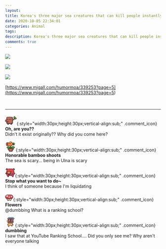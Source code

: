 ```yaml
---
layout: 
title: Korea's three major sea creatures that can kill people instantly
date: 2020-10-05 22:34:01
categories: Animal
tags: 
description: Korea's three major sea creatures that can kill people instantly
comments: true
---
```


![](https://blog.kakaocdn.net/dn/cdq6AR/btqJ4HQObHI/icX1fNECG2Ik5QK8IyjBMk/img.jpg)

![](https://blog.kakaocdn.net/dn/bgjgKJ/btqKfqNwKHF/p5PSGx9KVoaKYORYTbt3z1/img.jpg)

![](https://blog.kakaocdn.net/dn/baqVxh/btqJ8gysscn/50J51gl2FKVtvgFDVz86Ek/img.jpg)

[https://www.migall.com/humormoa/339253?page=5](<https://www.migall.com/humormoa/339253?page=5>)

​

* * *

![comment](/assets/character/trunk.png){:style="width:30px;height:30px;vertical-align:sub;" .comment_icon} **Oh, are you??**  
Didn't it exist originally?? Why did you come here?  
  
![comment](/assets/character/plant.png){:style="width:30px;height:30px;vertical-align:sub;" .comment_icon} **Honorable bamboo shoots**  
The sea is scary... being in Ulna is scary   
  
![comment](/assets/character/pig.png){:style="width:30px;height:30px;vertical-align:sub;" .comment_icon} **Stop what you want to do~**  
I think of someone because I'm liquidating   
  
![comment](/assets/character/mushroom.png){:style="width:30px;height:30px;vertical-align:sub;" .comment_icon} **Flowers**  
@dumbbing What is a ranking school?  
  
![comment](/assets/character/mask.png){:style="width:30px;height:30px;vertical-align:sub;" .comment_icon} **dumbbing**  
I saw that at YouTube Ranking School.... Did you only see me? Why aren't everyone talking  
  

